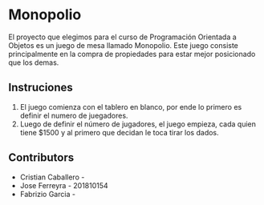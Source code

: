 # Monopolio

El proyecto que elegimos para el curso de Programación Orientada a Objetos es un juego de mesa llamado Monopolio. Este juego consiste principalmente en la compra de propiedades para estar mejor posicionado que los demas.

## Instruciones

1. El juego comienza con el tablero en blanco, por ende lo primero es definir el numero de juegadores.
2. Luego de definir el número de jugadores, el juego empieza, cada quien tiene $1500 y al primero que decidan le toca tirar los dados.



## Contributors

- Cristian Caballero -
- Jose Ferreyra - 201810154
- Fabrizio Garcia -


